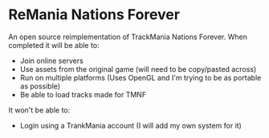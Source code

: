 # ReMania Nations Forever

An open source reimplementation of TrackMania Nations Forever. When completed it will be able to:
- Join online servers
- Use assets from the original game (will need to be copy/pasted across)
- Run on multiple platforms (Uses OpenGL and I'm trying to be as portable as possible)
- Be able to load tracks made for TMNF

It won't be able to:
- Login using a TrankMania account (I will add my own system for it)
